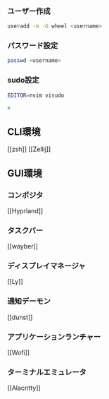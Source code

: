 ### ユーザー作成
```bash
useradd -m -G wheel <username>
```
### パスワード設定
```bash
passwd <username>
```
### sudo設定
```bash
EDITOR=nvim visudo

# 
```
## CLI環境
[[zsh]]
[[Zellij]]
## GUI環境
### コンポジタ
[[Hyprland]]
### タスクバー
[[wayber]]
### ディスプレイマネージャ
[[Ly]]
### 通知デーモン
[[dunst]]
### アプリケーションランチャー
[[Wofi]]
### ターミナルエミュレータ
[[Alacritty]]
